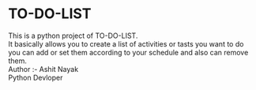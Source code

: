 # TO-DO-LIST
This is a python project of TO-DO-LIST.
<br>
It basically allows you to create a list of activities or tasts you want to do you can add or set them according to your schedule and also can remove them.
<br>
Author :- Ashit Nayak
<br>
Python Devloper
